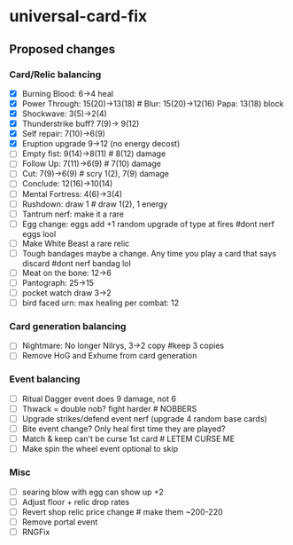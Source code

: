 # universal-card-fix

## Proposed changes

### Card/Relic balancing

- [x] Burning Blood: 6->4 heal
- [x] Power Through: 15(20)->13(18) # Blur: 15(20)->12(16) Papa: 13(18) block
- [x] Shockwave: 3(5)->2(4)
- [x] Thunderstrike buff? 7(9)-> 9(12)
- [x] Self repair: 7(10)->6(9)
- [x] Eruption upgrade 9->12 (no energy decost)
- [ ] Empty fist: 9(14)->8(11)  						# 8(12)	damage
- [ ] Follow Up: 7(11)->6(9)							# 7(10) damage
- [ ] Cut: 7(9)->6(9)									# scry 1(2), 7(9) damage
- [ ] Conclude: 12(16)->10(14)
- [ ] Mental Fortress: 4(6)->3(4)
- [ ] Rushdown: draw 1								# draw 1(2), 1 energy
- [ ] Tantrum nerf: make it a rare
- [ ] Egg change: eggs add +1 random upgrade of type at fires		#dont nerf eggs lool
- [ ] Make White Beast a rare relic
- [ ] Tough bandages maybe a change. Any time you play a card that says discard		#dont nerf bandag lol
- [ ] Meat on the bone: 12->6
- [ ] Pantograph: 25->15
- [ ] pocket watch draw 3->2
- [ ] bird faced urn: max healing per combat: 12

### Card generation balancing

- [ ] Nightmare: No longer Nilrys, 3->2 copy 			#keep 3 copies
- [ ] Remove HoG and Exhume from card generation

### Event balancing

- [ ] Ritual Dagger event does 9 damage, not 6
- [ ] Thwack = double nob? fight harder				# NOBBERS
- [ ] Upgrade strikes/defend event nerf (upgrade 4 random base cards)
- [ ] Bite event change? Only heal first time they are played?
- [ ] Match & keep can't be curse 1st card			# LETEM CURSE ME
- [ ] Make spin the wheel event optional to skip

### Misc

- [ ] searing blow with egg can show up +2
- [ ] Adjust floor + relic drop rates
- [ ] Revert shop relic price change					# make them ~200-220
- [ ] Remove portal event
- [ ] RNGFix
